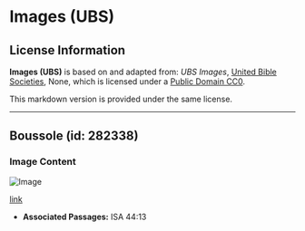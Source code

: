 # Images (UBS)

## License Information

**Images (UBS)** is based on and adapted from: _UBS Images_, [United Bible Societies](https://unitedbiblesocieties.org/), None, which is licensed under a [Public Domain CC0](https://creativecommons.org/public-domain/cc0/).

This markdown version is provided under the same license.



--------------------------------

## Boussole (id: 282338)

### Image Content

![Image](https://cdn.aquifer.bible/aquifer-content/resources/Media/WEB-0376_compass.jpg)

[link](https://cdn.aquifer.bible/aquifer-content/resources/Media/WEB-0376_compass.jpg)

* **Associated Passages:** ISA 44:13

